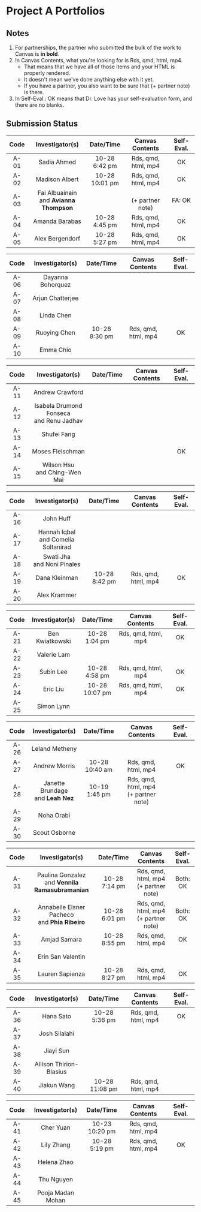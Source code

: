 # Project A Portfolios

## Notes

1. For partnerships, the partner who submitted the bulk of the work to Canvas is **in bold**.
2. In Canvas Contents, what you're looking for is Rds, qmd, html, mp4.
    - That means that we have all of those items and your HTML is properly rendered.
    - It doesn't mean we've done anything else with it yet.
    - If you have a partner, you also want to be sure that (+ partner note) is there.
3. In Self-Eval.: OK means that Dr. Love has your self-evaluation form, and there are no blanks.

## Submission Status

Code | Investigator(s) | Date/Time | Canvas Contents | Self-Eval.
:----: | :----------------: | :--------: | :---------------------: | :---------:
A-01 | Sadia Ahmed | 10-28 <br> 6:42 pm | Rds, qmd, html, mp4 | OK 
A-02 | Madison Albert | 10-28 <br> 10:01 pm | Rds, qmd, html, mp4 | OK
A-03 | Fai Albuainain <br> and **Avianna Thompson** | | <br> (+ partner note) | FA: OK 
A-04 | Amanda Barabas | 10-28 <br> 4:45 pm | Rds, qmd, html, mp4 | OK 
A-05 | Alex Bergendorf | 10-28 <br> 5:27 pm | Rds, qmd, html, mp4 | OK

Code | Investigator(s) | Date/Time | Canvas Contents | Self-Eval.
:----: | :----------------: | :--------: | :---------------------: | :---------:
A-06 | Dayanna Bohorquez | 
A-07 | Arjun Chatterjee | 
A-08 | Linda Chen | 
A-09 | Ruoying Chen | 10-28 <br> 8:30 pm | Rds, qmd, html, mp4 | OK
A-10 | Emma Chio | 

Code | Investigator(s) | Date/Time | Canvas Contents | Self-Eval.
:----: | :----------------: | :--------: | :---------------------: | :---------:
A-11 | Andrew Crawford | 
A-12 | Isabela Drumond Fonseca <br> and Renu Jadhav | 
A-13 | Shufei Fang | 
A-14 | Moses Fleischman | | | OK
A-15 | Wilson Hsu <br> and Ching-Wen Mai | 

Code | Investigator(s) | Date/Time | Canvas Contents | Self-Eval.
:----: | :----------------: | :--------: | :---------------------: | :---------:
A-16 | John Huff | 
A-17 | Hannah Iqbal <br> and Comelia Soltanirad | 
A-18 | Swati Jha <br> and Noni Pinales | 
A-19 | Dana Kleinman | 10-28 <br> 8:42 pm | Rds, qmd, html, mp4 | OK
A-20 | Alex Krammer | 

Code | Investigator(s) | Date/Time | Canvas Contents | Self-Eval.
:----: | :----------------: | :--------: | :---------------------: | :---------:
A-21 | Ben Kwiatkowski | 10-28 <br> 1:04 pm | Rds, qmd, html, mp4 | OK
A-22 | Valerie Lam | 
A-23 | Subin Lee | 10-28 <br> 4:58 pm | Rds, qmd, html, mp4 | OK
A-24 | Eric Liu | 10-28 <br> 10:07 pm | Rds, qmd, html, mp4 | OK 
A-25 | Simon Lynn | 

Code | Investigator(s) | Date/Time | Canvas Contents | Self-Eval.
:----: | :----------------: | :--------: | :---------------------: | :---------:
A-26 | Leland Metheny | 
A-27 | Andrew Morris | 10-28 <br> 10:40 am | Rds, qmd, html, mp4 | OK
A-28 | Janette Brundage <br> and **Leah Nez** | 10-19 <br> 1:45 pm | Rds, qmd, html, mp4 <br> (+ partner note) |
A-29 | Noha Orabi | 
A-30 | Scout Osborne | 

Code | Investigator(s) | Date/Time | Canvas Contents | Self-Eval.
:----: | :----------------: | :--------: | :---------------------: | :---------:
A-31 | Paulina Gonzalez <br> and **Vennila Ramasubramanian** | 10-28 <br> 7:14 pm | Rds, qmd, html, mp4 <br> (+ partner note) | Both: OK
A-32 | Annabelle Elsner Pacheco <br> and **Phia Ribeiro** | 10-28 <br> 6:01 pm | Rds, qmd, html, mp4 <br> (+ partner note) | Both: OK
A-33 | Amjad Samara | 10-28 <br> 8:55 pm | Rds, qmd, html, mp4 | OK 
A-34 | Erin San Valentin | 
A-35 | Lauren Sapienza | 10-28 <br> 8:27 pm | Rds, qmd, html, mp4 | OK 

Code | Investigator(s) | Date/Time | Canvas Contents | Self-Eval.
:----: | :----------------: | :--------: | :---------------------: | :---------:
A-36 | Hana Sato | 10-28 <br> 5:36 pm | Rds, qmd, html, mp4 | OK 
A-37 | Josh Silalahi | 
A-38 | Jiayi Sun | 
A-39 | Allison Thirion-Blasius | 
A-40 | Jiakun Wang | 10-28 <br> 11:08 pm | Rds, qmd, html, mp4 

Code | Investigator(s) | Date/Time | Canvas Contents | Self-Eval.
:----: | :----------------: | :--------: | :---------------------: | :---------:
A-41 | Cher Yuan | 10-23 <br> 10:20 pm | Rds, qmd, html, mp4 |
A-42 | Lily Zhang | 10-28 <br> 5:19 pm | Rds, qmd, html, mp4 | OK
A-43 | Helena Zhao | 
A-44 | Thu Nguyen | 
A-45 | Pooja Madan Mohan | 
